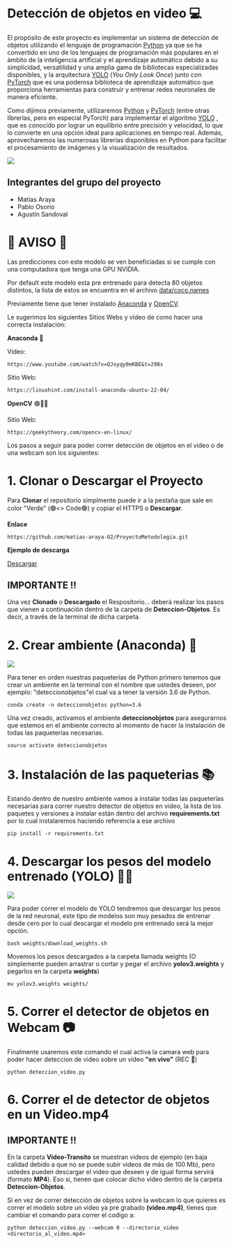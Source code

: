 # Detección de objetos en video 💻

El propósito de este proyecto es implementar un sistema de detección de objetos utilizando el lenguaje de programación [Python](https://www.python.org) ya que se ha convertido en uno de los lenguajes de programación más populares en el ámbito de la inteligencia artificial y el aprendizaje automático debido a su simplicidad, versatilidad y una amplia gama de bibliotecas especializadas disponibles, y la arquitectura [YOLO](https://pjreddie.com/darknet/yolo/)  (*You Only Look Once*) junto con [PyTorch](https://pytorch.org) que es una poderosa biblioteca de aprendizaje automático que proporciona herramientas para construir y entrenar redes neuronales de manera eficiente.

Como dijimos previamente, utilizaremos  [Python](https://www.python.org) y [PyTorch](https://pytorch.org) (entre otras librerías, pero en especial PyTorch) para implementar el algoritmo [YOLO](https://pjreddie.com/darknet/yolo/)  , que es conocido por lograr un equilibrio entre precisión y velocidad, lo que lo convierte en una opción ideal para aplicaciones en tiempo real. Además, aprovecharemos las numerosas librerías disponibles en Python para facilitar el procesamiento de imágenes y la visualización de resultados.

![](https://i0.wp.com/blog.330ohms.com/wp-content/uploads/2020/11/yolo_bounding_boxes.png?w=700&ssl=1)

## Integrantes del grupo del proyecto
- Matías Araya
- Pablo Osorio
- Agustín Sandoval

# 🚨 AVISO 🚨

Las predicciones con este modelo se ven beneficiadas si se cumple con una computadora que tenga una GPU NVIDIA.

Por default este modelo esta pre entrenado para detecta 80 objetos distintos, la lista de estos se encuentra en el archivo [data/coco.names](https://github.com/puigalex/deteccion-objetos-video/blob/master/data/coco.names)

Previamente tiene que tener instalado [Anaconda](https://www.anaconda.com) y [OpenCV](https://opencv.org).

Le sugerimos los siguientes Sitios Webs y video de como hacer una correcta instalación: 

**Anaconda** 🐍

Video:
``` 
https://www.youtube.com/watch?v=QJsyqy0eKBE&t=298s
```
Sitio Web:
``` 
https://linuxhint.com/install-anaconda-ubuntu-22-04/
```

**OpenCV** 🟢🔴🔵

Sitio Web:
``` 
https://geekytheory.com/opencv-en-linux/
```


Los pasos a seguir para poder correr detección de objetos en el video o de una webcam son los siguientes: 


# 1. Clonar o Descargar el Proyecto

Para **Clonar** el repositorio simplmente puede ir a la pestaña que sale en color "Verde" (🟢<> Code🟢) y copiar el HTTPS o **Descargar**.

**Enlace**
``` 
https://github.com/matias-araya-02/ProyectoMetodologia.git
```

**Ejemplo de descarga**

[Descargar](https://github.com/matias-araya-02/ProyectoMetodologia/archive/refs/heads/master.zip)
## IMPORTANTE ‼️

Una vez **Clonado** o **Descargado** el Respositorio... deberá realizar los pasos que vienen a continuación dentro de la carpeta de **Deteccion-Objetos**. 
Es decir, a través de la terminal de dicha carpeta. 

# 2. Crear ambiente (Anaconda) 🐍

![](https://microchip.wdfiles.com/local--files/swtools:anaconda/anaconda_logo.png)

Para tener en orden nuestras paqueterías de Python primero tenemos que crear un ambiente en la terminal con el nombre que ustedes deseen, por ejemplo: "deteccionobjetos"el cual va a tener la versión 3.6 de Python.
``` 
conda create -n deteccionobjetos python=3.6
```

Una vez creado, activamos el ambiente **deteccionobjetos** para asegurarnos que estemos en el ambiente correcto al momento de hacer la instalación de todas las paqueterías necesarias.
```
source activate deteccionobjetos
```

# 3. Instalación de las paqueterias  📚

Estando dentro de nuestro ambiente vamos a instalar todas las paqueterías necesarias para correr nuestro detector de objetos en video, la lista de los paquetes y versiones a instalar están dentro del archivo **requirements.txt** por lo cual instalaremos haciendo referencia a ese archivo
```
pip install -r requirements.txt
```
# 4. Descargar los pesos del modelo entrenado (YOLO) 🔎🧠
![](https://assets.website-files.com/5f6bc60e665f54db361e52a9/5f6bc60e665f546a6b1e5400_logo_yolo.png) 

Para poder correr el modelo de YOLO tendremos que descargar los pesos de la red neuronal, este tipo de modelos son muy pesados de entrenar desde cero por lo cual descargar el modelo pre entrenado será la mejor opción.
```
bash weights/download_weights.sh
```
Movemos los pesos descargados a la carpeta llamada weights (O simplemente pueden arrastrar o cortar y pegar el archivo **yolov3.weights** y pegarlos en la carpeta **weights**)
```
mv yolov3.weights weights/
```
# 5. Correr el detector de objetos en Webcam 📷

Finalmente usaremos este comando el cual activa la camara web para poder hacer deteccion de video sobre un video **"en vivo"** (REC 🔴)
```
python deteccion_video.py
```
# 6. Correr el de detector de objetos en un Video.mp4 

## IMPORTANTE ‼️

En la carpeta **Video-Transito** se muestran videos de ejemplo (en baja calidad debido a que no se puede subir videos de más de 100 Mb), pero ustedes pueden descargar el video que deseen y de igual forma servirá (formato **MP4**). Eso si, tienen que colocar dicho video dentro de la carpeta **Deteccion-Objetos**.

Si en vez de correr detección de objetos sobre la webcam lo que quieres es correr el modelo sobre un video ya pre grabado **(video.mp4)**, tienes que cambiar el comando para correr el codigo a:
```
python deteccion_video.py --webcam 0 --directorio_video <directorio_al_video.mp4>
```
